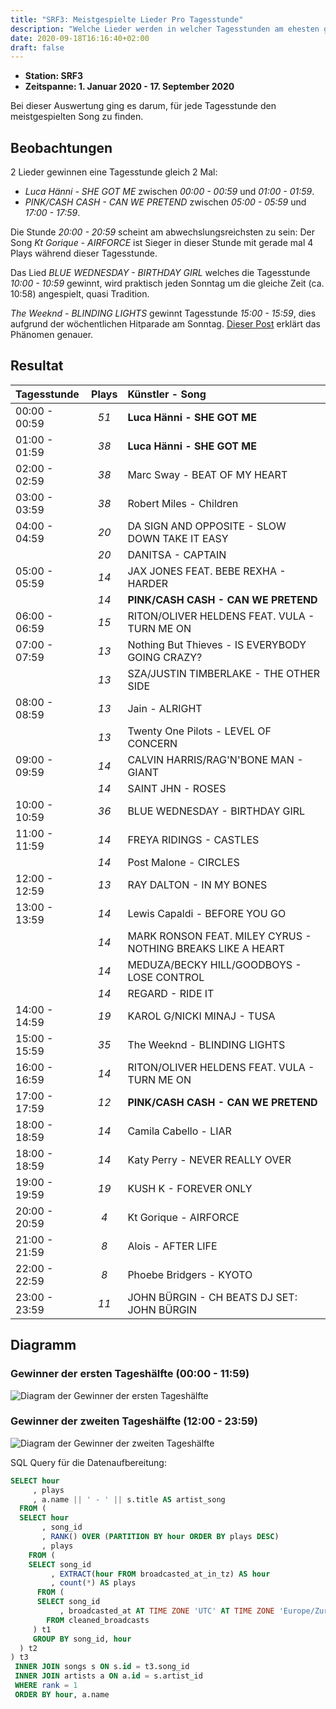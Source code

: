 ```yaml
---
title: "SRF3: Meistgespielte Lieder Pro Tagesstunde"
description: "Welche Lieder werden in welcher Tagesstunden am ehesten gespielt?"
date: 2020-09-18T16:16:40+02:00
draft: false
---
```


* **Station: SRF3**
* **Zeitspanne: 1. Januar 2020 - 17. September 2020**

Bei dieser Auswertung ging es darum, für jede Tagesstunde den meistgespielten Song zu finden.

## Beobachtungen

2 Lieder gewinnen eine Tagesstunde gleich 2 Mal:

- _Luca Hänni - SHE GOT ME_ zwischen _00:00 - 00:59_ und _01:00 - 01:59_.
- _PINK/CASH CASH - CAN WE PRETEND_ zwischen _05:00 - 05:59_ und _17:00 - 17:59_.

Die Stunde _20:00 - 20:59_ scheint am abwechslungsreichsten zu sein: Der Song _Kt Gorique - AIRFORCE_ ist Sieger in dieser Stunde mit gerade mal 4 Plays während dieser Tagesstunde.

Das Lied _BLUE WEDNESDAY - BIRTHDAY GIRL_ welches die Tagesstunde _10:00 - 10:59_ gewinnt, wird praktisch jeden Sonntag um die gleiche Zeit (ca. 10:58) angespielt, quasi Tradition.

_The Weeknd - BLINDING LIGHTS_ gewinnt Tagesstunde _15:00 - 15:59_, dies aufgrund der wöchentlichen Hitparade am Sonntag. [Dieser Post](posts/weeknd-blinding-lights-plays-in-tagesstunde/) erklärt das Phänomen genauer.

## Resultat

| Tagesstunde | Plays | Künstler - Song |
|:-|:-:|:-|
| 00:00 - 00:59 | _51_ | **Luca Hänni - SHE GOT ME** |
| 01:00 - 01:59 | _38_ | **Luca Hänni - SHE GOT ME** |
| 02:00 - 02:59 | _38_ | Marc Sway - BEAT OF MY HEART |
| 03:00 - 03:59 | _38_ | Robert Miles - Children |
| 04:00 - 04:59 | _20_ | DA SIGN AND OPPOSITE - SLOW DOWN TAKE IT EASY |
|               | _20_ | DANITSA - CAPTAIN |
| 05:00 - 05:59 | _14_ | JAX JONES FEAT. BEBE REXHA - HARDER |
|               | _14_ | **PINK/CASH CASH - CAN WE PRETEND** |
| 06:00 - 06:59 | _15_ | RITON/OLIVER HELDENS FEAT. VULA - TURN ME ON |
| 07:00 - 07:59 | _13_ | Nothing But Thieves - IS EVERYBODY GOING CRAZY? |
|               | _13_ | SZA/JUSTIN TIMBERLAKE - THE OTHER SIDE |
| 08:00 - 08:59 | _13_ | Jain - ALRIGHT |
|               | _13_ | Twenty One Pilots - LEVEL OF CONCERN |
| 09:00 - 09:59 | _14_ | CALVIN HARRIS/RAG'N'BONE MAN - GIANT |
|               | _14_ | SAINT JHN - ROSES |
| 10:00 - 10:59 | _36_ | BLUE WEDNESDAY - BIRTHDAY GIRL |
| 11:00 - 11:59 | _14_ | FREYA RIDINGS - CASTLES |
|               | _14_ | Post Malone - CIRCLES |
| 12:00 - 12:59 | _13_ | RAY DALTON - IN MY BONES |
| 13:00 - 13:59 | _14_ | Lewis Capaldi - BEFORE YOU GO |
|               | _14_ | MARK RONSON FEAT. MILEY CYRUS - NOTHING BREAKS LIKE A HEART |
|               | _14_ | MEDUZA/BECKY HILL/GOODBOYS - LOSE CONTROL |
|               | _14_ | REGARD - RIDE IT |
| 14:00 - 14:59 | _19_ | KAROL G/NICKI MINAJ - TUSA |
| 15:00 - 15:59 | _35_ | The Weeknd - BLINDING LIGHTS |
| 16:00 - 16:59 | _14_ | RITON/OLIVER HELDENS FEAT. VULA - TURN ME ON |
| 17:00 - 17:59 | _12_ | **PINK/CASH CASH - CAN WE PRETEND** |
| 18:00 - 18:59 | _14_ | Camila Cabello - LIAR |
| 18:00 - 18:59 | _14_ | Katy Perry - NEVER REALLY OVER |
| 19:00 - 19:59 | _19_ | KUSH K - FOREVER ONLY |
| 20:00 - 20:59 | _4_  | Kt Gorique - AIRFORCE |
| 21:00 - 21:59 | _8_  | Alois - AFTER LIFE |
| 22:00 - 22:59 | _8_  | Phoebe Bridgers - KYOTO |
| 23:00 - 23:59 | _11_ | JOHN BÜRGIN - CH BEATS DJ SET: JOHN BÜRGIN |

## Diagramm

### Gewinner der ersten Tageshälfte (00:00 - 11:59)

![Diagram der Gewinner der ersten Tageshälfte](morning_songs.jpg)

### Gewinner der zweiten Tageshälfte (12:00 - 23:59)

![Diagram der Gewinner der zweiten Tageshälfte](evening_songs.jpg)

SQL Query für die Datenaufbereitung:

```sql
SELECT hour
     , plays
     , a.name || ' - ' || s.title AS artist_song
  FROM (
  SELECT hour
       , song_id
       , RANK() OVER (PARTITION BY hour ORDER BY plays DESC)
       , plays
    FROM (
    SELECT song_id
         , EXTRACT(hour FROM broadcasted_at_in_tz) AS hour
         , count(*) AS plays
      FROM (
      SELECT song_id
           , broadcasted_at AT TIME ZONE 'UTC' AT TIME ZONE 'Europe/Zurich' broadcasted_at_in_tz
        FROM cleaned_broadcasts
     ) t1
     GROUP BY song_id, hour
  ) t2
) t3
 INNER JOIN songs s ON s.id = t3.song_id
 INNER JOIN artists a ON a.id = s.artist_id
 WHERE rank = 1
 ORDER BY hour, a.name
```
